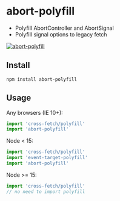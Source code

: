 # abort-polyfill

- Polyfill AbortController and AbortSignal
- Polyfill signal options to legacy fetch

[![abort-polyfill](https://badgen.net/bundlephobia/minzip/abort-polyfill)](https://bundlephobia.com/result?p=abort-polyfill)

## Install

```
npm install abort-polyfill
```

## Usage

Any browsers (IE 10+):

```js
import 'cross-fetch/polyfill'
import 'abort-polyfill'
```

Node < 15:

```js
import 'cross-fetch/polyfill'
import 'event-target-polyfill'
import 'abort-polyfill'
```

Node >= 15:

```js
import 'cross-fetch/polyfill'
// no need to import polyfill
```
